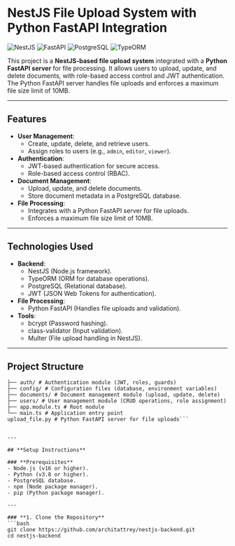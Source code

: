 # **NestJS File Upload System with Python FastAPI Integration**

![NestJS](https://img.shields.io/badge/NestJS-E0234E?style=for-the-badge&logo=nestjs&logoColor=white)
![FastAPI](https://img.shields.io/badge/FastAPI-009688?style=for-the-badge&logo=fastapi&logoColor=white)
![PostgreSQL](https://img.shields.io/badge/PostgreSQL-316192?style=for-the-badge&logo=postgresql&logoColor=white)
![TypeORM](https://img.shields.io/badge/TypeORM-FE0902?style=for-the-badge&logo=typeorm&logoColor=white)

This project is a **NestJS-based file upload system** integrated with a **Python FastAPI server** for file processing. It allows users to upload, update, and delete documents, with role-based access control and JWT authentication. The Python FastAPI server handles file uploads and enforces a maximum file size limit of 10MB.

---

## **Features**
- **User Management**:
  - Create, update, delete, and retrieve users.
  - Assign roles to users (e.g., `admin`, `editor`, `viewer`).
- **Authentication**:
  - JWT-based authentication for secure access.
  - Role-based access control (RBAC).
- **Document Management**:
  - Upload, update, and delete documents.
  - Store document metadata in a PostgreSQL database.
- **File Processing**:
  - Integrates with a Python FastAPI server for file uploads.
  - Enforces a maximum file size limit of 10MB.

---

## **Technologies Used**
- **Backend**:
  - NestJS (Node.js framework).
  - TypeORM (ORM for database operations).
  - PostgreSQL (Relational database).
  - JWT (JSON Web Tokens for authentication).
- **File Processing**:
  - Python FastAPI (Handles file uploads and validation).
- **Tools**:
  - bcrypt (Password hashing).
  - class-validator (Input validation).
  - Multer (File upload handling in NestJS).

---

## **Project Structure**
```src/
├── auth/ # Authentication module (JWT, roles, guards)
├── config/ # Configuration files (database, environment variables)
├── documents/ # Document management module (upload, update, delete)
├── users/ # User management module (CRUD operations, role assignment)
├── app.module.ts # Root module
└── main.ts # Application entry point
upload_file.py # Python FastAPI server for file uploads```


---

## **Setup Instructions**

### **Prerequisites**
- Node.js (v16 or higher).
- Python (v3.8 or higher).
- PostgreSQL database.
- npm (Node package manager).
- pip (Python package manager).

---

### **1. Clone the Repository**
```bash
git clone https://github.com/architattrey/nestjs-backend.git
cd nestjs-backend